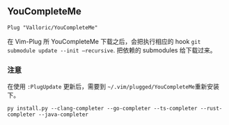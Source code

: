 ##  YouCompleteMe

```
Plug "Valloric/YouCompleteMe"
```

在 Vim-Plug 所 YouCompleteMe 下载之后，会把执行相应的 hook `git submodule update --init —recursive`. 把依赖的 submodules 给下载过来。

### **注意**

在使用 `:PlugUpdate` 更新后，需要到 `~/.vim/plugged/YouCompleteMe`重新安装下。

```
py install.py --clang-completer --go-completer --ts-completer --rust-completer --java-completer
```
